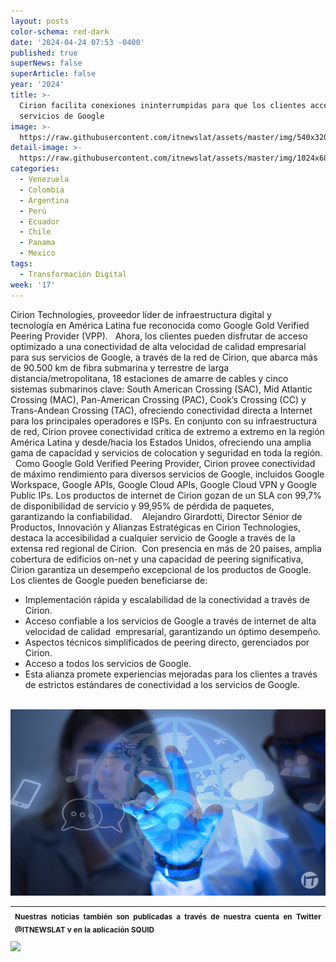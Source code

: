 ```yaml
---
layout: posts
color-schema: red-dark
date: '2024-04-24 07:53 -0400'
published: true
superNews: false
superArticle: false
year: '2024'
title: >-
  Cirion facilita conexiones ininterrumpidas para que los clientes accedan a los
  servicios de Google
image: >-
  https://raw.githubusercontent.com/itnewslat/assets/master/img/540x320/cloud-access-p.jpg
detail-image: >-
  https://raw.githubusercontent.com/itnewslat/assets/master/img/1024x680/cloud-access-g.jpg
categories:
  - Venezuela
  - Colombia
  - Argentina
  - Perú
  - Ecuador
  - Chile
  - Panama
  - Mexico
tags:
  - Transformación Digital
week: '17'
---
```

Cirion Technologies, proveedor líder de infraestructura digital y tecnología en América Latina fue reconocida como Google Gold Verified Peering Provider (VPP).
 
Ahora, los clientes pueden disfrutar de acceso optimizado a una conectividad de alta velocidad de calidad empresarial para sus servicios de Google, a través de la red de Cirion, que abarca más de 90.500 km de fibra submarina y terrestre de larga distancia/metropolitana, 18 estaciones de amarre de cables y cinco sistemas submarinos clave: South American Crossing (SAC), Mid Atlantic Crossing (MAC), Pan-American Crossing (PAC), Cook’s Crossing (CC) y Trans-Andean Crossing (TAC), ofreciendo conectividad directa a Internet para los principales operadores e ISPs. En conjunto con su infraestructura de red, Cirion provee conectividad crítica de extremo a extremo en la región América Latina y desde/hacia los Estados Unidos, ofreciendo una amplia gama de capacidad y servicios de colocation y seguridad en toda la región. 
 
Como Google Gold Verified Peering Provider, Cirion provee conectividad de máximo rendimiento para diversos servicios de Google, incluidos Google Workspace, Google APIs, Google Cloud APIs, Google Cloud VPN y Google Public IPs. Los productos de internet de Cirion gozan de un SLA con 99,7% de disponibilidad de servicio y 99,95% de pérdida de paquetes, garantizando la confiabilidad. 
 
Alejandro Girardotti, Director Sénior de Productos, Innovación y Alianzas Estratégicas en
Cirion Technologies, destaca la accesibilidad a cualquier servicio de Google a través de la extensa red regional de Cirion.  Con presencia en más de 20 países, amplia cobertura de edificios on-net y una capacidad de peering significativa, Cirion garantiza un desempeño excepcional de los productos de Google.
 
Los clientes de Google pueden beneficiarse de:

- Implementación rápida y escalabilidad de la conectividad a través de Cirion.
- Acceso confiable a los servicios de Google a través de internet de alta velocidad de calidad  empresarial, garantizando un óptimo desempeño.
- Aspectos técnicos simplificados de peering directo, gerenciados por Cirion.
- Acceso a todos los servicios de Google.
- Esta alianza promete experiencias mejoradas para los clientes a través de estrictos estándares de conectividad a los servicios de Google.

 ![](https://raw.githubusercontent.com/itnewslat/assets/master/img/540x320/cloud-access-p.jpg)
 
 <table style="height: 42px;" width="569">
<tbody>
<tr>
<td style="text-align: justify;"><sub><strong>Nuestras noticias también son publicadas a través de nuestra cuenta en Twitter <a href="https://twitter.com/itnewslat?lang=es">@ITNEWSLAT</a> y en la aplicación <a href="https://squidapp.co/en/">SQUID</a></strong></sub></td>
</tr>
</tbody>
</table>

<img src="https://tracker.metricool.com/c3po.jpg?hash=56f88a41e39ab42c063cc51676587a04"/>